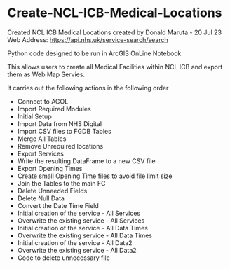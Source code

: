 # Create-NCL-ICB-Medical-Locations

Created NCL ICB Medical Locations created by Donald Maruta - 20 Jul 23
Web Address: https://api.nhs.uk/service-search/search

Python code designed to be run in ArcGIS OnLine Notebook

This allows users to create all Medical Facilities within NCL ICB and export them as Web Map Servies.

It carries out the following actions in the following order
 - Connect to AGOL
 - Import Required Modules
 - Initial Setup
 - Import Data from NHS Digital
 - Import CSV files to FGDB Tables
 - Merge All Tables
 - Remove Unrequired locations
 - Export Services
 - Write the resulting DataFrame to a new CSV file
 - Export Opening Times
 - Create small Opening Time files to avoid file limit size
 - Join the Tables to the main FC
 - Delete Unneeded Fields
 - Delete Null Data
 - Convert the Date Time Field
 - Initial creation of the service - All Services
 - Overwrite the existing service - All Services
 - Initial creation of the service - All Data Times
 - Overwrite the existing service - All Data Times
 - Initial creation of the service - All Data2
 - Overwrite the existing service - All Data2
 - Code to delete unnecessary file
